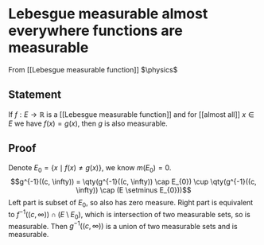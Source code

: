 # Lebesgue measurable almost everywhere functions are measurable
From [[Lebesgue measurable function]]
$\physics$
## Statement
If $f: E \to \mathbb{R}$ is a [[Lebesgue measurable function]] and for [[almost all]] $x \in E$ we have $f(x) = g(x)$, then $g$ is also measurable.

## Proof
Denote $E_{0} = \{ x \mid f(x) \ne g(x) \}$, we know $m(E_{0}) = 0$.
$$g^{-1}((c, \infty)) = \qty(g^{-1}((c, \infty)) \cap E_{0}) \cup \qty(g^{-1}((c, \infty)) \cap (E \setminus E_{0}))$$
Left part is subset of $E_{0}$, so also has zero measure. Right part is equivalent to $f^{-1}((c, \infty)) \cap (E \setminus E_{0})$, which is intersection of two measurable sets, so is measurable.
Then $g^{-1}((c, \infty))$ is a union of two measurable sets and is measurable.